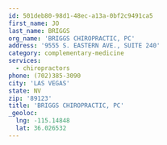 ```yaml
---
id: 501deb80-98d1-48ec-a13a-0bf2c9491ca5
first_name: JO
last_name: BRIGGS
org_name: 'BRIGGS CHIROPRACTIC, PC'
address: '9555 S. EASTERN AVE., SUITE 240'
category: complementary-medicine
services:
  - chiropractors
phone: (702)385-3090
city: 'LAS VEGAS'
state: NV
zip: '89123'
title: 'BRIGGS CHIROPRACTIC, PC'
_geoloc:
  lng: -115.14848
  lat: 36.026532
---
```

